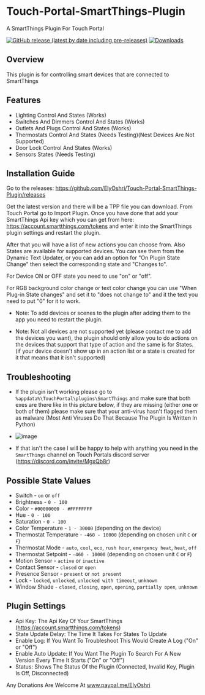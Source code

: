 
# Touch-Portal-SmartThings-Plugin
A SmartThings Plugin For Touch Portal

[![GitHub release (latest by date including pre-releases)](https://img.shields.io/github/v/release/ElyOshri/Touch-Portal-SmartThings-Plugin?include_prereleases&label=Release)](https://github.com/ElyOshri/Touch-Portal-SmartThings-Plugin/releases)
[![Downloads](https://img.shields.io/github/downloads/ElyOshri/Touch-Portal-SmartThings-Plugin/total?label=Downloads)](https://github.com/ElyOshri/Touch-Portal-SmartThings-Plugin/releases)



## Overview

This plugin is for controlling smart devices that are connected to SmartThings

## Features

* Lighting Control And States (Works)
* Switches And Dimmers Control And States (Works)
* Outlets And Plugs Control And States (Works)
* Thermostats Control And States (Needs Testing)(Nest Devices Are Not Supported)
* Door Lock Control And States (Works)
* Sensors States (Needs Testing)

## Installation Guide

Go to the releases:
https://github.com/ElyOshri/Touch-Portal-SmartThings-Plugin/releases

Get the latest version and there will be a TPP file you can download. From Touch Portal go to Import Plugin. Once you have done that add your SmartThings Api key which you can get from here: https://account.smartthings.com/tokens and enter it into the SmartThings plugin settings and restart the plugin.

After that you will have a list of new actions you can choose from. Also States are available for supported devices. You can see them from the Dynamic Text Updater, or you can add an option for "On Plugin State Change" then select the corresponding state and "Changes to". 

For Device ON or OFF state you need to use "on" or "off".

For RGB background color change or text color change you can use "When Plug-in State changes" and set it to "does not change to" and it the text you need to put "0" for it to work.


* Note: To add devices or scenes to the plugin after adding them to the app you need to restart the plugin.

* Note: Not all devices are not supported yet (please contact me to add the devices you want), the plugin should only allow you to do actions on the devices that support that type of action and the same is for States. (if your device doesn't show up in an action list or a state is created for it that means that it isn't supported)

## Troubleshooting

* If the plugin isn't working please go to ``%appdata%\TouchPortal\plugins\SmartThings`` and make sure that both exes are there like in this picture below, if they are missing (either one or both of them) please make sure that your anti-virus hasn't flagged them as malware (Most Anti Viruses Do That Because The Plugin Is Written In Python)
* ![image](https://user-images.githubusercontent.com/79017393/114606833-749dcb80-9ca4-11eb-853a-efd40a762be9.png)

* If that isn't the case I will be happy to help with anything you need in the ``SmartThings`` channel on Touch Portals discord server (https://discord.com/invite/MgxQb8r)

## Possible State Values

* Switch - `on` or `off`
* Brightness - `0 - 100`
* Color - `#00000000 - #FFFFFFFF`
* Hue - `0 - 100`
* Saturation - `0 - 100`
* Color Temperature - `1 - 30000` (depending on the device)
* Thermostat Temperature - `-460 - 10000` (depending on chosen unit `C` or `F`)
* Thermostat Mode -  `auto`, `cool`, `eco`, `rush hour`, `emergency heat`, `heat`, `off`
* Thermostat Setpoint - `-460 - 10000` (depending on chosen unit `C` or `F`)
* Motion Sensor - `active` or `inactive`
* Contact Sensor - `closed` or `open`
* Presence Sensor - `present` or `not present`
* Lock - `locked`, `unlocked`, `unlocked with timeout`, `unknown`
* Window Shade - `closed`, `closing`, `open`, `opening`, `partially open`, `unknown`

## Plugin Settings
* Api Key: The Api Key Of Your SmartThings (https://account.smartthings.com/tokens) 
* State Update Delay: The Time It Takes For States To Update
* Enable Log: If You Want To Troubleshoot This Would Create A Log ("On" or "Off")
* Enable Auto Update: If You Want The Plugin To Search For A New Version Every Time It Starts ("On" or "Off")
* Status: Shows The Status Of the Plugin (Connected, Invalid Key, Plugin Is Off, Disconnected)



Any Donations Are Welcome At www.paypal.me/ElyOshri 
